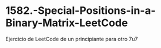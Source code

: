 # 1582.-Special-Positions-in-a-Binary-Matrix-LeetCode
Ejercicio de LeetCode de un principiante para otro 7u7
